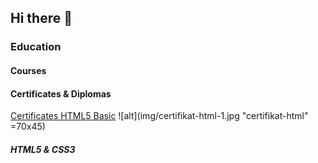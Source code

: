 ## Hi there 👋

<!--
**Yuriy-fullstack-webdev/Yuriy-fullstack-webdev** is a ✨ _special_ ✨ repository because its `README.md` (this file) appears on your GitHub profile.

Here are some ideas to get you started:

- 🔭 I’m currently working on ...
- 🌱 I’m currently learning ...
- 👯 I’m looking to collaborate on ...
- 🤔 I’m looking for help with ...
- 💬 Ask me about ...
- 📫 How to reach me: ...
- 😄 Pronouns: ...
- ⚡ Fun fact: ...
-->

### Education

#### Courses

#### Certificates & Diplomas

[Certificates HTML5 Basic](https://ru.w3docs.com/quiz/certificate/6/88/1757240928/Yuriy%20Sopun/49bc2a24d077ce6aca4fa88900bf910e?version=1)
![alt](img/certifikat-html-1.jpg "certifikat-html" =70x45)
##### HTML5 & CSS3
